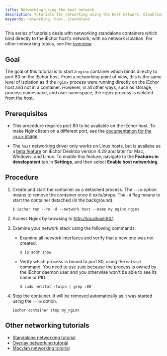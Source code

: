 ```yaml
---
title: Networking using the host network
description: Tutorials for networking using the host network, disabling network isolation
keywords: networking, host, standalone
---
```


This series of tutorials deals with networking standalone containers which bind
directly to the iEchor host's network, with no network isolation. For other
networking topics, see the [overview](index.md).

## Goal

The goal of this tutorial is to start a `nginx` container which binds directly
to port 80 on the iEchor host. From a networking point of view, this is the
same level of isolation as if the `nginx` process were running directly on the
iEchor host and not in a container. However, in all other ways, such as storage,
process namespace, and user namespace, the `nginx` process is isolated from the
host.

## Prerequisites

- This procedure requires port 80 to be available on the iEchor host. To make
  Nginx listen on a different port, see the
  [documentation for the `nginx` image](https://hub.iechor.com/_/nginx/)

- The `host` networking driver only works on Linux hosts, but is availabe as a
  [beta feature](../../release-lifecycle.md#beta) on iEchor Desktop version 4.29
  and later for Mac, Windows, and Linux. To enable this feature, navigate to the
  **Features in development** tab in **Settings**, and then select **Enable host networking**.

## Procedure

1.  Create and start the container as a detached process. The `--rm` option means to remove the container once it exits/stops. The `-d` flag means to start the container detached (in the background). 

    ```console
    $ iechor run --rm -d --network host --name my_nginx nginx
    ```

2.  Access Nginx by browsing to
    [http://localhost:80/](http://localhost:80/).

3.  Examine your network stack using the following commands:

    - Examine all network interfaces and verify that a new one was not created.

      ```console
      $ ip addr show
      ```

    - Verify which process is bound to port 80, using the `netstat` command. You
      need to use `sudo` because the process is owned by the iEchor daemon user
      and you otherwise won't be able to see its name or PID.

      ```console
      $ sudo netstat -tulpn | grep :80
      ```

4.  Stop the container. It will be removed automatically as it was started using the `--rm` option.

    ```console
    iechor container stop my_nginx
    ```

## Other networking tutorials

- [Standalone networking tutorial](network-tutorial-standalone.md)
- [Overlay networking tutorial](network-tutorial-overlay.md)
- [Macvlan networking tutorial](network-tutorial-macvlan.md)
